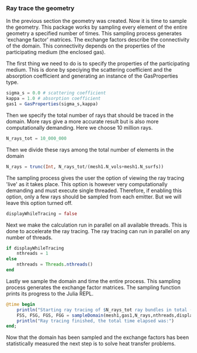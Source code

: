 ### Ray trace the geometry

In the previous section the geometry was created.
Now it is time to sample the geometry.
This package works by sampling every element of the entire geometry a specified number of times.
This sampling process generates 'exchange factor' matrices.
The exchange factors describe the connectivity of the domain.
This connectivity depends on the properties of the participating medium (the enclosed gas).

The first thing we need to do is to specify the properties of the participating medium.
This is done by speciying the scattering coefficient and the absorption coefficient and generating an instance of the GasProperties type.

```julia
sigma_s = 0.0 # scattering coefficient
kappa = 1.0 # absorption coefficient
gas1 = GasProperties(sigma_s,kappa)
```

Then we specify the total number of rays that should be traced in the domain.
More rays give a more accurate result but is also more computationally demanding.
Here we choose 10 million rays.

```julia
N_rays_tot = 10_000_000
```

Then we divide these rays among the total number of elements in the domain

```julia
N_rays = trunc(Int, N_rays_tot/(mesh1.N_vols+mesh1.N_surfs))
```

The sampling process gives the user the option of viewing the ray tracing 'live' as it takes place.
This option is however very computationally demanding and must execute single threaded.
Therefore, if enabling this option, only a few rays should be sampled from each emitter.
But we will leave this option turned off.

```julia
displayWhileTracing = false
```

Next we make the calculation run in parallel on all available threads.
This is done to accelerate the ray tracing.
The ray tracing can run in parallel on any number of threads.

```julia
if displayWhileTracing
    nthreads = 1
else
    nthreads = Threads.nthreads()
end
```

Lastly we sample the domain and time the entire process.
This sampling process generates the exchange factor matrices.
The sampling function prints its progress to the Julia REPL.

```julia
@time begin
    println("Starting ray tracing of $N_rays_tot ray bundles in total ($N_rays per emitter):")
    FSS, FSG, FGS, FGG = sampleDomain(mesh1,gas1,N_rays,nthreads,displayWhileTracing)
    println("Ray tracing finished, the total time elapsed was:")
end;
```

Now that the domain has been sampled and the exchange factors has been statistically measured the next step is to solve heat transfer problems.